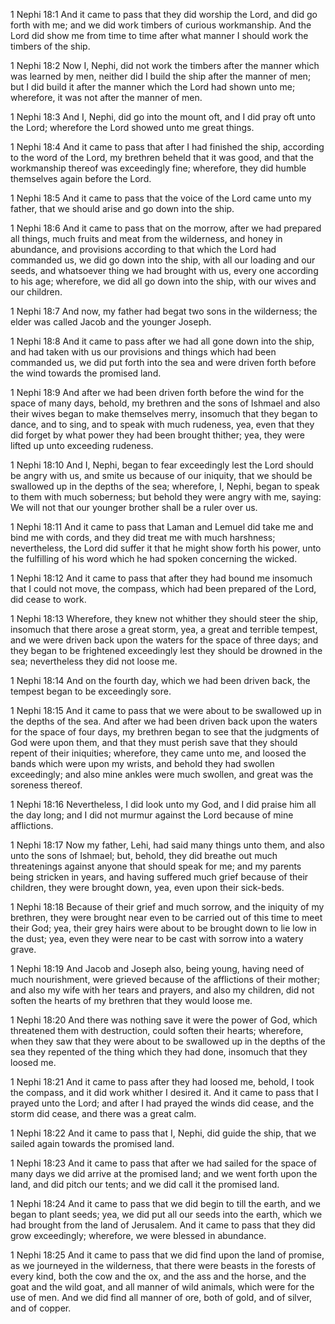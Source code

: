 1 Nephi 18:1 And it came to pass that they did worship the Lord, and did
go forth with me; and we did work timbers of curious workmanship. And
the Lord did show me from time to time after what manner I should work
the timbers of the ship.

1 Nephi 18:2 Now I, Nephi, did not work the timbers after the manner
which was learned by men, neither did I build the ship after the manner
of men; but I did build it after the manner which the Lord had shown
unto me; wherefore, it was not after the manner of men.

1 Nephi 18:3 And I, Nephi, did go into the mount oft, and I did pray oft
unto the Lord; wherefore the Lord showed unto me great things.

1 Nephi 18:4 And it came to pass that after I had finished the ship,
according to the word of the Lord, my brethren beheld that it was good,
and that the workmanship thereof was exceedingly fine; wherefore, they
did humble themselves again before the Lord.

1 Nephi 18:5 And it came to pass that the voice of the Lord came unto my
father, that we should arise and go down into the ship.

1 Nephi 18:6 And it came to pass that on the morrow, after we had
prepared all things, much fruits and meat from the wilderness, and honey
in abundance, and provisions according to that which the Lord had
commanded us, we did go down into the ship, with all our loading and our
seeds, and whatsoever thing we had brought with us, every one according
to his age; wherefore, we did all go down into the ship, with our wives
and our children.

1 Nephi 18:7 And now, my father had begat two sons in the wilderness;
the elder was called Jacob and the younger Joseph.

1 Nephi 18:8 And it came to pass after we had all gone down into the
ship, and had taken with us our provisions and things which had been
commanded us, we did put forth into the sea and were driven forth before
the wind towards the promised land.

1 Nephi 18:9 And after we had been driven forth before the wind for the
space of many days, behold, my brethren and the sons of Ishmael and also
their wives began to make themselves merry, insomuch that they began to
dance, and to sing, and to speak with much rudeness, yea, even that they
did forget by what power they had been brought thither; yea, they were
lifted up unto exceeding rudeness.

1 Nephi 18:10 And I, Nephi, began to fear exceedingly lest the Lord
should be angry with us, and smite us because of our iniquity, that we
should be swallowed up in the depths of the sea; wherefore, I, Nephi,
began to speak to them with much soberness; but behold they were angry
with me, saying: We will not that our younger brother shall be a ruler
over us.

1 Nephi 18:11 And it came to pass that Laman and Lemuel did take me and
bind me with cords, and they did treat me with much harshness;
nevertheless, the Lord did suffer it that he might show forth his power,
unto the fulfilling of his word which he had spoken concerning the
wicked.

1 Nephi 18:12 And it came to pass that after they had bound me insomuch
that I could not move, the compass, which had been prepared of the Lord,
did cease to work.

1 Nephi 18:13 Wherefore, they knew not whither they should steer the
ship, insomuch that there arose a great storm, yea, a great and terrible
tempest, and we were driven back upon the waters for the space of three
days; and they began to be frightened exceedingly lest they should be
drowned in the sea; nevertheless they did not loose me.

1 Nephi 18:14 And on the fourth day, which we had been driven back, the
tempest began to be exceedingly sore.

1 Nephi 18:15 And it came to pass that we were about to be swallowed up
in the depths of the sea. And after we had been driven back upon the
waters for the space of four days, my brethren began to see that the
judgments of God were upon them, and that they must perish save that
they should repent of their iniquities; wherefore, they came unto me,
and loosed the bands which were upon my wrists, and behold they had
swollen exceedingly; and also mine ankles were much swollen, and great
was the soreness thereof.

1 Nephi 18:16 Nevertheless, I did look unto my God, and I did praise him
all the day long; and I did not murmur against the Lord because of mine
afflictions.

1 Nephi 18:17 Now my father, Lehi, had said many things unto them, and
also unto the sons of Ishmael; but, behold, they did breathe out much
threatenings against anyone that should speak for me; and my parents
being stricken in years, and having suffered much grief because of their
children, they were brought down, yea, even upon their sick-beds.

1 Nephi 18:18 Because of their grief and much sorrow, and the iniquity
of my brethren, they were brought near even to be carried out of this
time to meet their God; yea, their grey hairs were about to be brought
down to lie low in the dust; yea, even they were near to be cast with
sorrow into a watery grave.

1 Nephi 18:19 And Jacob and Joseph also, being young, having need of
much nourishment, were grieved because of the afflictions of their
mother; and also my wife with her tears and prayers, and also my
children, did not soften the hearts of my brethren that they would loose
me.

1 Nephi 18:20 And there was nothing save it were the power of God, which
threatened them with destruction, could soften their hearts; wherefore,
when they saw that they were about to be swallowed up in the depths of
the sea they repented of the thing which they had done, insomuch that
they loosed me.

1 Nephi 18:21 And it came to pass after they had loosed me, behold, I
took the compass, and it did work whither I desired it. And it came to
pass that I prayed unto the Lord; and after I had prayed the winds did
cease, and the storm did cease, and there was a great calm.

1 Nephi 18:22 And it came to pass that I, Nephi, did guide the ship,
that we sailed again towards the promised land.

1 Nephi 18:23 And it came to pass that after we had sailed for the space
of many days we did arrive at the promised land; and we went forth upon
the land, and did pitch our tents; and we did call it the promised land.

1 Nephi 18:24 And it came to pass that we did begin to till the earth,
and we began to plant seeds; yea, we did put all our seeds into the
earth, which we had brought from the land of Jerusalem. And it came to
pass that they did grow exceedingly; wherefore, we were blessed in
abundance.

1 Nephi 18:25 And it came to pass that we did find upon the land of
promise, as we journeyed in the wilderness, that there were beasts in
the forests of every kind, both the cow and the ox, and the ass and the
horse, and the goat and the wild goat, and all manner of wild animals,
which were for the use of men. And we did find all manner of ore, both
of gold, and of silver, and of copper.
